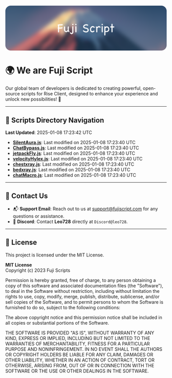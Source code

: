 ![Banner](.github/b.webp)

# 🌍 **We are Fuji Script**

Our global team of developers is dedicated to creating powerful, open-source scripts for Rise Client, designed to enhance your experience and unlock new possibilities! 🌟

---
<!-- SCRIPTS_NAVIGATION_START -->
## 📂 **Scripts Directory Navigation**

**Last Updated**: 2025-01-08 17:23:42 UTC

- **[SilentAura.js](scripts/SilentAura.js)**: Last modified on 2025-01-08 17:23:40 UTC
- **[ChatBypass.js](scripts/ChatBypass.js)**: Last modified on 2025-01-08 17:23:40 UTC
- **[jetpackFly.js](scripts/jetpackFly.js)**: Last modified on 2025-01-08 17:23:40 UTC
- **[velocityHylex.js](scripts/velocityHylex.js)**: Last modified on 2025-01-08 17:23:40 UTC
- **[chestxray.js](scripts/chestxray.js)**: Last modified on 2025-01-08 17:23:40 UTC
- **[bedxray.js](scripts/bedxray.js)**: Last modified on 2025-01-08 17:23:40 UTC
- **[chatMacro.js](scripts/chatMacro.js)**: Last modified on 2025-01-08 17:23:40 UTC

<!-- SCRIPTS_NAVIGATION_END -->

---

## 💬 **Contact Us**  
- 📬 **Support Email**: Reach out to us at [support@fujiscript.com](mailto:support@fujiscript.com) for any questions or assistance.  
- 💬 **Discord**: Contact **Leo728** directly at `Discord@leo728`.

---

## 📜 **License**

This project is licensed under the MIT License.  

**MIT License**  
Copyright (c) 2023 Fuji Scripts  

Permission is hereby granted, free of charge, to any person obtaining a copy of this software and associated documentation files (the "Software"), to deal in the Software without restriction, including without limitation the rights to use, copy, modify, merge, publish, distribute, sublicense, and/or sell copies of the Software, and to permit persons to whom the Software is furnished to do so, subject to the following conditions:  

The above copyright notice and this permission notice shall be included in all copies or substantial portions of the Software.  

THE SOFTWARE IS PROVIDED "AS IS", WITHOUT WARRANTY OF ANY KIND, EXPRESS OR IMPLIED, INCLUDING BUT NOT LIMITED TO THE WARRANTIES OF MERCHANTABILITY, FITNESS FOR A PARTICULAR PURPOSE AND NONINFRINGEMENT. IN NO EVENT SHALL THE AUTHORS OR COPYRIGHT HOLDERS BE LIABLE FOR ANY CLAIM, DAMAGES OR OTHER LIABILITY, WHETHER IN AN ACTION OF CONTRACT, TORT OR OTHERWISE, ARISING FROM, OUT OF OR IN CONNECTION WITH THE SOFTWARE OR THE USE OR OTHER DEALINGS IN THE SOFTWARE.  
